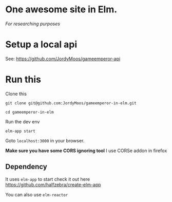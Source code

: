 # One awesome site in Elm.
*For researching purposes*

# Setup a local api

See: https://github.com/JordyMoos/gameemperor-api

# Run this

Clone this
```
git clone git@github.com:JordyMoos/gameemperor-in-elm.git
```
```
cd gameemperor-in-elm
```

Run the dev env
```
elm-app start
```

Goto `localhost:3000` in your browser.

**Make sure you have some CORS ignoring tool**
I use CORSe addon in firefox

## Dependency

It uses `elm-app` to start check it out here https://github.com/halfzebra/create-elm-app

You can also use `elm-reactor`
